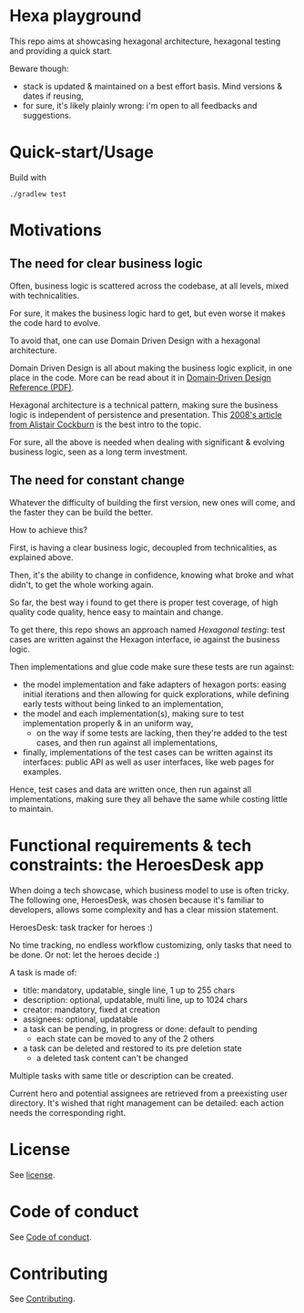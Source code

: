 # Hexa playground

This repo aims at showcasing hexagonal architecture, hexagonal testing and providing a quick start.

Beware though:
- stack is updated & maintained on a best effort basis. Mind versions & dates if reusing,
- for sure, it's likely plainly wrong: i'm open to all feedbacks and suggestions.

# Quick-start/Usage
Build with
```
./gradlew test 
```

# Motivations

## The need for clear business logic

Often, business logic is scattered across the codebase, at all levels, mixed with technicalities.

For sure, it makes the business logic hard to get, but even worse it makes the code hard to evolve.

To avoid that, one can use Domain Driven Design with a hexagonal architecture.

Domain Driven Design is all about making the business logic explicit, in one place in the code. More can be read about it in [Domain‐Driven Design Reference (PDF)](https://www.domainlanguage.com/wp-content/uploads/2016/05/DDD_Reference_2015-03.pdf).

Hexagonal architecture is a technical pattern, making sure the business logic is independent of persistence and presentation. This [2008's article from Alistair Cockburn](https://alistair.cockburn.us/hexagonal-architecture/) is the best intro to the topic.

For sure, all the above is needed when dealing with significant & evolving business logic, seen as a long term investment.

## The need for constant change

Whatever the difficulty of building the first version, new ones will come, and the faster they can be build the better.

How to achieve this?

First, is having a clear business logic, decoupled from technicalities, as explained above.

Then, it's the ability to change in confidence, knowing what broke and what didn't, to get the whole working again.

So far, the best way i found to get there is proper test coverage, of high quality code quality, hence easy to maintain and change.

To get there, this repo shows an approach named *Hexagonal testing*: test cases are written against the Hexagon interface, ie against the business logic.

Then implementations and glue code make sure these tests are run against:
- the model implementation and fake adapters of hexagon ports: easing initial iterations and then allowing for quick explorations, while defining early tests without being linked to an implementation,
- the model and each implementation(s), making sure to test implementation properly & in an uniform way,
    - on the way if some tests are lacking, then they're added to the test cases, and then run against all implementations,
- finally, implementations of the test cases can be written against its interfaces: public API as well as user interfaces, like web pages for examples.

Hence, test cases and data are written once, then run against all implementations, making sure they all behave the same while costing little to maintain.

# Functional requirements & tech constraints: the HeroesDesk app 

When doing a tech showcase, which business model to use is often tricky.
The following one, HeroesDesk, was chosen because it's familiar to developers, allows some complexity and has a clear mission statement.

HeroesDesk: task tracker for heroes :)

No time tracking, no endless workflow customizing, only tasks that need to be done. Or not: let the heroes decide :)

A task is made of:
- title: mandatory, updatable, single line, 1 up to 255 chars
- description: optional, updatable, multi line, up to 1024 chars
- creator: mandatory, fixed at creation
- assignees: optional, updatable
- a task can be pending, in progress or done: default to pending
  - each state can be moved to any of the 2 others
- a task can be deleted and restored to its pre deletion state
  - a deleted task content can't be changed

Multiple tasks with same title or description can be created.

Current hero and potential assignees are retrieved from a preexisting user directory.
It's wished that right management can be detailed: each action needs the corresponding right.

# License

See [license](https://github.com/ManoManoTech/hexa-playground/LICENSE).

# Code of conduct

See [Code of conduct](https://github.com/ManoManoTech/hexa-playground/CODE_OF_CONDUCT.md).

# Contributing

See [Contributing](https://github.com/ManoManoTech/ALaMano/blob/master/CONTRIBUTING.md).